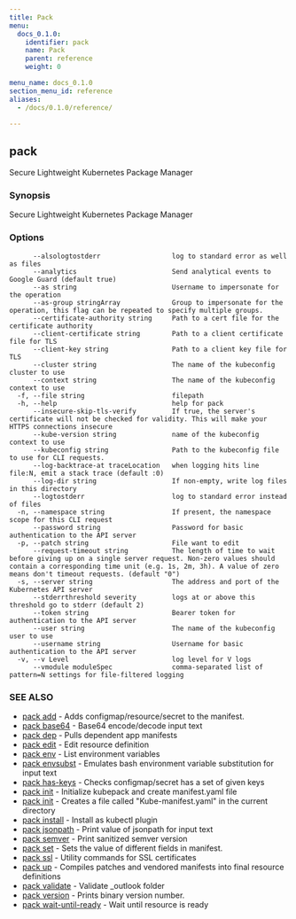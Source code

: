 ```yaml
---
title: Pack
menu:
  docs_0.1.0:
    identifier: pack
    name: Pack
    parent: reference
    weight: 0

menu_name: docs_0.1.0
section_menu_id: reference
aliases:
  - /docs/0.1.0/reference/

---
```

## pack

Secure Lightweight Kubernetes Package Manager

### Synopsis

Secure Lightweight Kubernetes Package Manager

### Options

```
      --alsologtostderr                  log to standard error as well as files
      --analytics                        Send analytical events to Google Guard (default true)
      --as string                        Username to impersonate for the operation
      --as-group stringArray             Group to impersonate for the operation, this flag can be repeated to specify multiple groups.
      --certificate-authority string     Path to a cert file for the certificate authority
      --client-certificate string        Path to a client certificate file for TLS
      --client-key string                Path to a client key file for TLS
      --cluster string                   The name of the kubeconfig cluster to use
      --context string                   The name of the kubeconfig context to use
  -f, --file string                      filepath
  -h, --help                             help for pack
      --insecure-skip-tls-verify         If true, the server's certificate will not be checked for validity. This will make your HTTPS connections insecure
      --kube-version string              name of the kubeconfig context to use
      --kubeconfig string                Path to the kubeconfig file to use for CLI requests.
      --log-backtrace-at traceLocation   when logging hits line file:N, emit a stack trace (default :0)
      --log-dir string                   If non-empty, write log files in this directory
      --logtostderr                      log to standard error instead of files
  -n, --namespace string                 If present, the namespace scope for this CLI request
      --password string                  Password for basic authentication to the API server
  -p, --patch string                     File want to edit
      --request-timeout string           The length of time to wait before giving up on a single server request. Non-zero values should contain a corresponding time unit (e.g. 1s, 2m, 3h). A value of zero means don't timeout requests. (default "0")
  -s, --server string                    The address and port of the Kubernetes API server
      --stderrthreshold severity         logs at or above this threshold go to stderr (default 2)
      --token string                     Bearer token for authentication to the API server
      --user string                      The name of the kubeconfig user to use
      --username string                  Username for basic authentication to the API server
  -v, --v Level                          log level for V logs
      --vmodule moduleSpec               comma-separated list of pattern=N settings for file-filtered logging
```

### SEE ALSO

* [pack add](/docs/reference/pack_add.md)	 - Adds configmap/resource/secret to the manifest.
* [pack base64](/docs/reference/pack_base64.md)	 - Base64 encode/decode input text
* [pack dep](/docs/reference/pack_dep.md)	 - Pulls dependent app manifests
* [pack edit](/docs/reference/pack_edit.md)	 - Edit resource definition
* [pack env](/docs/reference/pack_env.md)	 - List environment variables
* [pack envsubst](/docs/reference/pack_envsubst.md)	 - Emulates bash environment variable substitution for input text
* [pack has-keys](/docs/reference/pack_has-keys.md)	 - Checks configmap/secret has a set of given keys
* [pack init](/docs/reference/pack_init.md)	 - Initialize kubepack and create manifest.yaml file
* [pack init](/docs/reference/pack_init.md)	 - Creates a file called "Kube-manifest.yaml" in the current directory
* [pack install](/docs/reference/pack_install.md)	 - Install as kubectl plugin
* [pack jsonpath](/docs/reference/pack_jsonpath.md)	 - Print value of jsonpath for input text
* [pack semver](/docs/reference/pack_semver.md)	 - Print sanitized semver version
* [pack set](/docs/reference/pack_set.md)	 - Sets the value of different fields in manifest.
* [pack ssl](/docs/reference/pack_ssl.md)	 - Utility commands for SSL certificates
* [pack up](/docs/reference/pack_up.md)	 - Compiles patches and vendored manifests into final resource definitions
* [pack validate](/docs/reference/pack_validate.md)	 - Validate _outlook folder
* [pack version](/docs/reference/pack_version.md)	 - Prints binary version number.
* [pack wait-until-ready](/docs/reference/pack_wait-until-ready.md)	 - Wait until resource is ready

